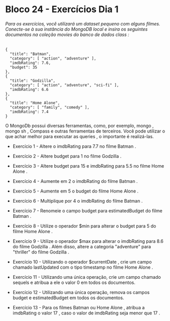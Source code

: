 # Bloco 24 - Exercícios Dia 1

###### Para os exercícios, você utilizará um dataset pequeno com alguns filmes. Conecte-se à sua instância do MongoDB local e insira os seguintes documentos na coleção movies do banco de dados class :

```
{
  "title": "Batman",
  "category": [ "action", "adventure" ],
  "imdbRating": 7.6,
  "budget": 35
},
{
  "title": "Godzilla",
  "category": [ "action", "adventure", "sci-fi" ],
  "imdbRating": 6.6
},
{
  "title": "Home Alone",
  "category": [ "family", "comedy" ],
  "imdbRating": 7.4
}
```

O MongoDb possui diversas ferramentas, como, por exemplo, mongo , mongo sh , Compass e outras ferramentas de terceiros. Você pode utilizar o que achar melhor para executar as queries , o importante é realizá-las.

- Exercício 1 - Altere o imdbRating para 7.7 no filme Batman .

- Exercício 2 - Altere budget para 1 no filme Godzilla .

- Exercício 3 - Altere budget para 15 e imdbRating para 5.5 no filme Home Alone .

- Exercício 4 - Aumente em 2 o imdbRating do filme Batman .

- Exercício 5 - Aumente em 5 o budget do filme Home Alone .

- Exercício 6 - Multiplique por 4 o imdbRating do filme Batman .

- Exercício 7 - Renomeie o campo budget para estimatedBudget do filme Batman .

- Exercício 8 - Utilize o operador $min para alterar o budget para 5 do filme Home Alone .

- Exercício 9 - Utilize o operador $max para alterar o imdbRating para 8.6 do filme Godzilla . Além disso, altere a categoria "adventure" para "thriller" do filme Godzilla .

- Exercício 10 - Utilizando o operador $currentDate , crie um campo chamado lastUpdated com o tipo timestamp no filme Home Alone .

- Exercício 11 - Utilizando uma única operação, crie um campo chamado sequels e atribua a ele o valor 0 em todos os documentos.

- Exercício 12 - Utilizando uma única operação, remova os campos budget e estimatedBudget em todos os documentos.

- Exercício 13 - Para os filmes Batman ou Home Alone , atribua a imdbRating o valor 17 , caso o valor de imdbRating seja menor que 17 .

